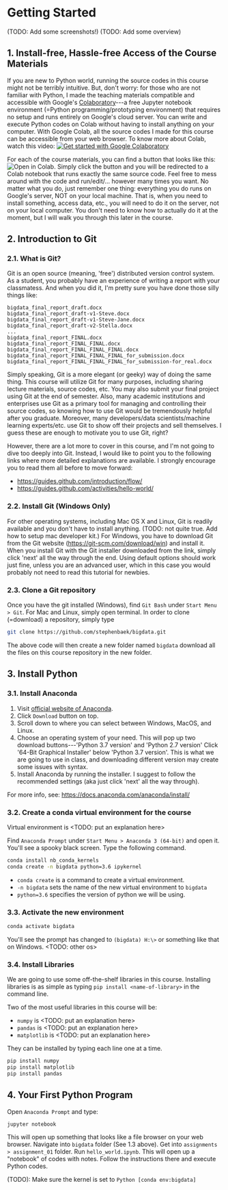 # Getting Started
(TODO: Add some screenshots!)
(TODO: Add some overview)

## 1. Install-free, Hassle-free Access of the Course Materials
If you are new to Python world, running the source codes in this course might not be terribly intuitive. But, don't worry: for those who are not familiar with Python, I made the teaching materials compatible and accessible with Google's [Colaboratory](https://colab.research.google.com)---a free Jupyter notebook environment (=Python programming/prototyping environment) that requires no setup and runs entirely on Google's cloud server. You can write and execute Python codes on Colab without having to install anything on your computer. With Google Colab, all the source codes I made for this course can be accessible from your web browser. To know more about Colab, watch this video:
[![Get started with Google Colaboratory](http://img.youtube.com/vi/inN8seMm7UI/0.jpg)](http://www.youtube.com/watch?v=inN8seMm7UI)

For each of the course materials, you can find a button that looks like this: ![Open in Colab](https://colab.research.google.com/assets/colab-badge.svg "Open and Execute in Google Colaboratory"). Simply click the button and you will be redirected to a Colab notebook that runs exactly the same source code. Feel free to mess around with the code and run/edit/... however many times you want. No matter what you do, just remember one thing: everything you do runs on Google's server, NOT on your local machine. That is, when you need to install something, access data, etc., you will need to do it on the server, not on your local computer. You don't need to know how to actually do it at the moment, but I will walk you through this later in the course.


## 2. Introduction to Git
### 2.1. What is Git?
Git is an open source (meaning, 'free') distributed version control system.
As a student, you probably have an experience of writing a report with your classmatess.
And when you did it, I'm pretty sure you have done those silly things like:
```
bigdata_final_report_draft.docx
bigdata_final_report_draft-v1-Steve.docx
bigdata_final_report_draft-v1-Steve-Jane.docx
bigdata_final_report_draft-v2-Stella.docx
...
bigdata_final_report_FINAL.docx
bigdata_final_report_FINAL_FINAL.docx
bigdata_final_report_FINAL_FINAL_FINAL.docx
bigdata_final_report_FINAL_FINAL_FINAL_for_submission.docx
bigdata_final_report_FINAL_FINAL_FINAL_for_submission-for_real.docx
```
Simply speaking, Git is a more elegant (or geeky) way of doing the same thing.
This course will utilize Git for many purposes, including sharing lecture materials, source codes, etc.
You may also submit your final project using Git at the end of semester.
Also, many academic institutions and enterprises use Git as a primary tool for managing and controlling their source codes,
so knowing how to use Git would be tremendously helpful after you graduate.
Moreover, many developers/data scientists/machine learning experts/etc. use Git to show off their projects and sell themselves.
I guess these are enough to motivate you to use Git, right?

However, there are a lot more to cover in this course, and I'm not going to dive too deeply into Git. 
Instead, I would like to point you to the following links where more detailed explanations are available.
I strongly encourage you to read them all before to move forward:
- https://guides.github.com/introduction/flow/
- https://guides.github.com/activities/hello-world/

### 2.2. Install Git (Windows Only)
For other operating systems, including Mac OS X and Linux, Git is readily available and you don't have to install anything. (TODO: not quite true. Add how to setup mac developer kit.) For Windows, you have to download Git from the Git website (https://git-scm.com/download/win) and install it. When you install Git with the Git installer downloaded from the link, simply click 'next' all the way through the end. Using default options should work just fine, unless you are an advanced user, which in this case you would probably not need to read this tutorial for newbies.

### 2.3. Clone a Git repository
Once you have the git installed (Windows), find `Git Bash` under `Start Menu > Git`. For Mac and Linux, simply open terminal.
In order to clone (=download) a repository, simply type
```bash
git clone https://github.com/stephenbaek/bigdata.git
```
The above code will then create a new folder named `bigdata` download all the files on this course repository in the new folder.


## 3. Install Python

### 3.1. Install Anaconda
1. Visit [official website of Anaconda](https://www.anaconda.com).
2. Click `Download` button on top.
3. Scroll down to where you can select between Windows, MacOS, and Linux.
4. Choose an operating system of your need. This will pop up two download buttons---'Python 3.7 version' and 'Python 2.7 version'
Click '64-Bit Graphical Installer' below 'Python 3.7 version'.
This is what we are going to use in class, and downloading different version may create some issues with syntax.
5. Install Anaconda by running the installer. I suggest to follow the recommended settings (aka just click 'next' all the way through).

For more info, see: https://docs.anaconda.com/anaconda/install/

### 3.2. Create a conda virtual environment for the course
Virtual environment is <TODO: put an explanation here>

Find `Anaconda Prompt` under `Start Menu > Anaconda 3 (64-bit)` and open it.
You'll see a spooky black screen. Type the following command.
```bash
conda install nb_conda_kernels
conda create -n bigdata python=3.6 ipykernel
```
- `conda create` is a command to create a virtual environment.
- `-n bigdata` sets the name of the new virtual environment to `bigdata`
- `python=3.6` specifies the version of python we will be using.

### 3.3. Activate the new environment
```bash
conda activate bigdata
```
You'll see the prompt has changed to `(bigdata) H:\>` or something like that on Windows. <TODO: other os>

### 3.4. Install Libraries
We are going to use some off-the-shelf libraries in this course.
Installing libraries is as simple as typing `pip install <name-of-library>` in the command line.

Two of the most useful libraries in this course will be:
- `numpy` is <TODO: put an explanation here>
- `pandas` is <TODO: put an explanation here>
- `matplotlib` is <TODO: put an explanation here>

They can be installed by typing each line one at a time.
```bash
pip install numpy
pip install matplotlib
pip install pandas
```

## 4. Your First Python Program

Open `Anaconda Prompt` and type:
```bash
jupyter notebook
```
This will open up something that looks like a file browser on your web browser. Navigate into `bigdata` folder (See 1.3 above).
Get into `assignments > assignment_01` folder. Run `hello_world.ipynb`. This will open up a "notebook" of codes with notes.
Follow the instructions there and execute Python codes.

(TODO): Make sure the kernel is set to `Python [conda env:bigdata]`

